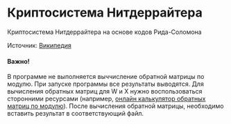 # Криптосистема Нитдеррайтера

Криптосистема Нитдеррайтера на основе кодов Рида-Соломона

Источник: [Википедия](https://ru.wikipedia.org/wiki/%D0%9A%D1%80%D0%B8%D0%BF%D1%82%D0%BE%D1%81%D0%B8%D1%81%D1%82%D0%B5%D0%BC%D0%B0_%D0%9D%D0%B8%D0%B4%D0%B5%D1%80%D1%80%D0%B0%D0%B9%D1%82%D0%B5%D1%80%D0%B0)

#### Важно!

В программе не выполняется выччисление обратной матрицы по модулю. При запуске программы все результаты выводятся. Для вычисления обратных матриц для W и X нужно воспользоваться сторонними ресурсами (например, [онлайн калькулятор обратных матриц по модулю](https://planetcalc.ru/3324/)). После вычисления обратной матрицы, необходимо вставить результат в соответствующий файл.

